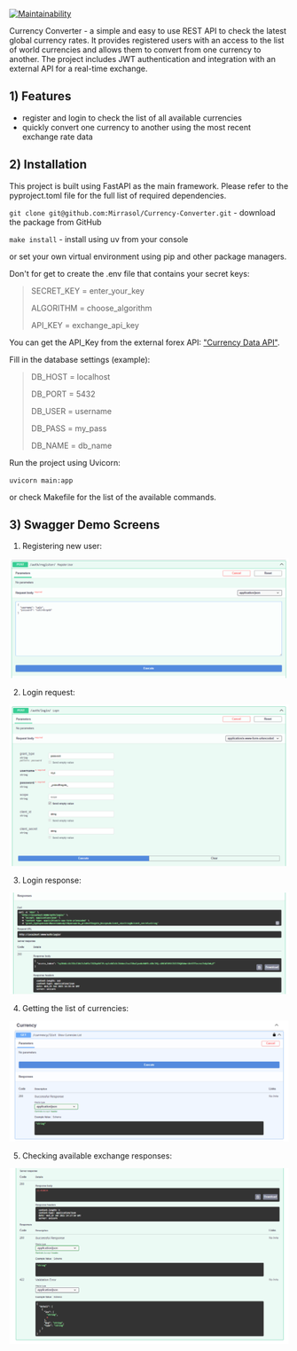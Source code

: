 [![Maintainability](https://api.codeclimate.com/v1/badges/ed619f783e5a0091eff0/maintainability)](https://codeclimate.com/github/Mirrasol/curr-api/maintainability)


Currency Converter - a simple and easy to use REST API to check the latest global currency rates. It provides registered users with an access to the list of world currencies and allows them to convert from one currency to another. The project includes JWT authentication and integration with an external API for a real-time exchange.

## 1) Features

  - register and login to check the list of all available currencies
  - quickly convert one currency to another using the most recent exchange rate data

## 2) Installation

This project is built using FastAPI as the main framework. Please refer to the pyproject.toml file for the full list of required dependencies.

`git clone git@github.com:Mirrasol/Currency-Converter.git` - download the package from GitHub

`make install` - install using uv from your console 

or set your own virtual environment using pip and other package managers.

Don't for get to create the .env file that contains your secret keys:

> SECRET_KEY = enter_your_key 
>
> ALGORITHM = choose_algorithm 
>
> API_KEY = exchange_api_key 

You can get the API_Key from the external forex API: ["Currency Data API"](https://apilayer.com/marketplace/currency_data-api`).

Fill in the database settings (example):

>DB_HOST = localhost
>
>DB_PORT = 5432
>
>DB_USER = username
>
>DB_PASS = my_pass
>
>DB_NAME = db_name

Run the project using Uvicorn:

`uvicorn main:app`

or check Makefile for the list of the available commands.

## 3) Swagger Demo Screens

1. Registering new user:

![](/img/5_add_new_user.png)

2. Login request:

![](/img/1_login_data.png)

3. Login response:

![](/img/2_login_response.png)

4. Getting the list of currencies:

![](/img/3_currency_list.png)

5. Checking available exchange responses:

![](/img/4_exchange_responses.png)